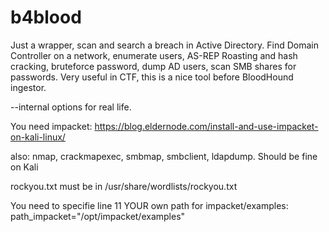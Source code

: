 # b4blood
Just a wrapper, scan and search a breach in Active Directory.
Find Domain Controller on a network, enumerate users, AS-REP Roasting and hash cracking, bruteforce password, dump AD users, scan SMB shares for passwords.
Very useful in CTF, this is a nice tool before BloodHound ingestor.

--internal options for real life.

You need impacket: 
https://blog.eldernode.com/install-and-use-impacket-on-kali-linux/

also:
nmap, crackmapexec, smbmap, smbclient, ldapdump. Should be fine on Kali

rockyou.txt must be in /usr/share/wordlists/rockyou.txt

You need to specifie line 11 YOUR own path for impacket/examples: 
path_impacket="/opt/impacket/examples"

